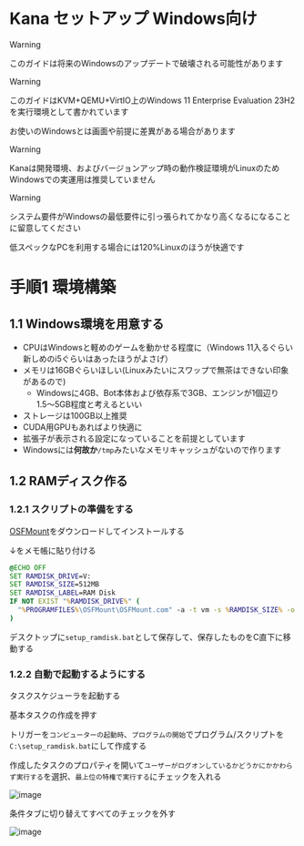 # Kana セットアップ Windows向け
> [!WARNING]
> このガイドは将来のWindowsのアップデートで破壊される可能性があります

> [!WARNING]
> このガイドはKVM+QEMU+VirtIO上のWindows 11 Enterprise Evaluation 23H2を実行環境として書かれています
> 
> お使いのWindowsとは画面や前提に差異がある場合があります

> [!WARNING]
> Kanaは開発環境、およびバージョンアップ時の動作検証環境がLinuxのためWindowsでの実運用は推奨していません

> [!WARNING]
> システム要件がWindowsの最低要件に引っ張られてかなり高くなるになることに留意してください
>
> 低スペックなPCを利用する場合には120%Linuxのほうが快適です

# 手順1 環境構築
## 1.1 Windows環境を用意する
- CPUはWindowsと軽めのゲームを動かせる程度に（Windows 11入るぐらい新しめのi5ぐらいはあったほうがよさげ）
- メモリは16GBぐらいほしい(Linuxみたいにスワップで無茶はできない印象があるので)
  - Windowsに4GB、Bot本体および依存系で3GB、エンジンが1個辺り1.5〜5GB程度と考えるといい
- ストレージは100GB以上推奨
- CUDA用GPUもあればより快適に
- 拡張子が表示される設定になっていることを前提としています
- Windowsには**何故か**`/tmp`みたいなメモリキャッシュがないので作ります

## 1.2 RAMディスク作る
### 1.2.1 スクリプトの準備をする
[OSFMount](https://www.osforensics.com/tools/mount-disk-images.html )をダウンロードしてインストールする

↓をメモ帳に貼り付ける
```bat
@ECHO OFF
SET RAMDISK_DRIVE=V:
SET RAMDISK_SIZE=512MB
SET RAMDISK_LABEL=RAM Disk
IF NOT EXIST "%RAMDISK_DRIVE%" (
  "%PROGRAMFILES%\OSFMount\OSFMount.com" -a -t vm -s %RAMDISK_SIZE% -o format:ntfs:"%RAMDISK_LABEL%" -m "%RAMDISK_DRIVE%
)
```

デスクトップに`setup_ramdisk.bat`として保存して、保存したものをC直下に移動する

### 1.2.2 自動で起動するようにする
タスクスケジューラを起動する

基本タスクの作成を押す

トリガーを`コンピューターの起動時`、`プログラムの開始`でプログラム/スクリプトを`C:\setup_ramdisk.bat`にして作成する

作成したタスクのプロパティを開いて`ユーザーがログオンしているかどうかにかかわらず実行する`を選択、`最上位の特権で実行する`にチェックを入れる

![image](https://github.com/user-attachments/assets/52258a57-ba6d-4dfe-8100-85cb7c612794)

条件タブに切り替えてすべてのチェックを外す

![image](https://github.com/user-attachments/assets/b64847e5-7888-4d90-976a-25562dc02b79)
